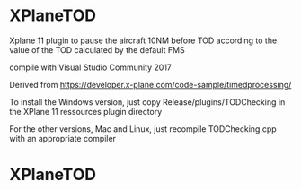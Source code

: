 # XPlaneTOD

Xplane 11 plugin to pause the aircraft 10NM before TOD according to the value 
of the TOD calculated by the default FMS

compile with Visual Studio Community 2017

Derived from 
https://developer.x-plane.com/code-sample/timedprocessing/

To install the Windows version, just copy Release/plugins/TODChecking
in the XPlane 11 ressources plugin directory 

For the other versions, Mac and Linux, just recompile TODChecking.cpp
with an appropriate compiler

# XPlaneTOD
